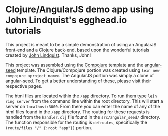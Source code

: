 # Clojure/AngularJS demo app using John Lindquist's egghead.io tutorials

This project is meant to be a simple demonstration of using an AngularJS
front-end and a Clojure back-end, based upon the wonderful tutorials created by
[John Lindquist](http://www.egghead.io/). Thanks, John!

This project was assembled using the
[Compojure](https://github.com/weavejester/compojure) template and the
[angular-seed](https://github.com/angular/angular-seed) template. The
Clojure/Compojure portion was created using `lein new compojure <project name>`.
The AngularJS portion was simply a clone of angular-seed. To get a better
understanding of these, please visit their respective pages.

The html files are located within the `/app` directory. To run them type
`lein ring server` from the command line within the root directory. This will
start a server on `localhost:3000`. From there you can enter the name of any of
the html files found in the `/app` directory. The routing for these requests is
handled from the `handler.clj` file found in the `src/angular_seed/` directory.
The function responsible for the routing is `defroutes`, specifically the
`(route/files "/" {:root "app"})` portion.

